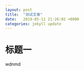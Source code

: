 ```yaml
---
layout: post
title:  "测试文章"
date:   2019-05-11 21:26:02 +0800
categories: jekyll update
---
```


# 标题一

wdnmd